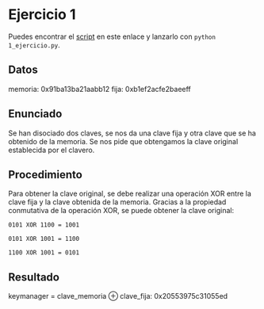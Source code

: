 # Ejercicio 1

Puedes encontrar el [script](1_ejercicio.py) en este enlace y lanzarlo con `python 1_ejercicio.py`.

## Datos

memoria:  0x91ba13ba21aabb12
fija:  0xb1ef2acfe2baeeff

## Enunciado
Se han disociado dos claves, se nos da una clave fija y otra clave que se ha obtenido de la memoria. Se nos pide que obtengamos la clave original establecida por el clavero.

## Procedimiento

Para obtener la clave original, se debe realizar una operación XOR entre la clave fija y la clave obtenida de la memoria. Gracias a la propiedad conmutativa de la operación XOR, se puede obtener la clave original:

```
0101 XOR 1100 = 1001

0101 XOR 1001 = 1100

1100 XOR 1001 = 0101
```

## Resultado

keymanager = clave_memoria ⊕ clave_fija:  0x20553975c31055ed